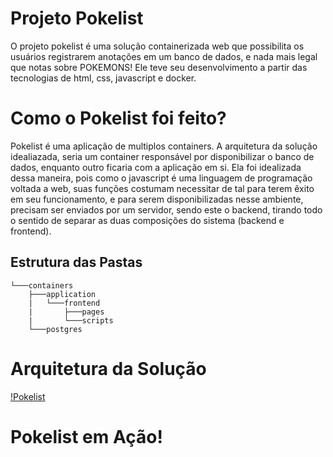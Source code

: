 # Projeto Pokelist

O projeto pokelist é uma solução containerizada web que possibilita os usuários registrarem anotações em um banco de dados, e nada mais legal que notas sobre POKEMONS! Ele teve seu desenvolvimento a partir das tecnologias de html, css, javascript e docker.

# Como o Pokelist foi feito?

Pokelist é uma aplicação de multiplos containers. A arquitetura da solução idealiazada, seria um container responsável por disponibilizar o banco de dados, enquanto outro ficaria com a aplicação em si. Ela foi idealizada dessa maneira, pois como o javascript é uma linguagem de programação voltada a web, suas funções costumam necessitar de tal para terem êxito em seu funcionamento, e para serem disponibilizadas nesse ambiente, precisam ser enviados por um servidor, sendo este o backend, tirando todo o sentido de separar as duas composições do sistema (backend e frontend).

## Estrutura das Pastas

```
└───containers
    ├───application
    |   └───frontend
    |       ├───pages
    |       └───scripts
    └───postgres
```

# Arquitetura da Solução
[!Pokelist](Pokelist.jpg)

# Pokelist em Ação!

